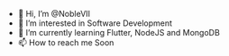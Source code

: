 - 👋 Hi, I’m @NobleVII
- 👀 I’m interested in Software Development
- 🌱 I’m currently learning Flutter, NodeJS and MongoDB
- 📫 How to reach me Soon

<!---
NobleVII/NobleVII is a ✨ special ✨ repository because its `README.md` (this file) appears on your GitHub profile.
You can click the Preview link to take a look at your changes.
--->
